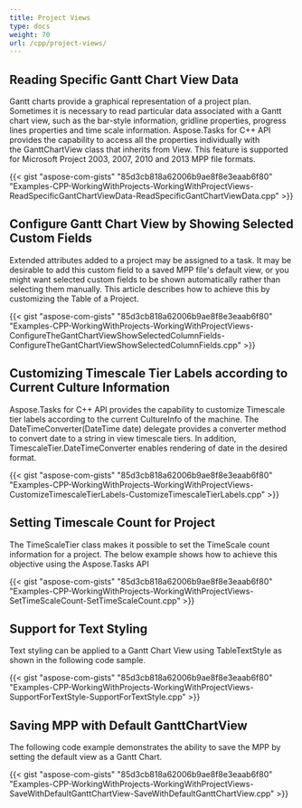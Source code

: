 ```yaml
---
title: Project Views
type: docs
weight: 70
url: /cpp/project-views/
---
```


## **Reading Specific Gantt Chart View Data**
Gantt charts provide a graphical representation of a project plan. Sometimes it is necessary to read particular data associated with a Gantt chart view, such as the bar-style information, gridline properties, progress lines properties and time scale information. Aspose.Tasks for C++ API provides the capability to access all the properties individually with the GanttChartView class that inherits from View. This feature is supported for Microsoft Project 2003, 2007, 2010 and 2013 MPP file formats.

{{< gist "aspose-com-gists" "85d3cb818a62006b9ae8f8e3eaab6f80" "Examples-CPP-WorkingWithProjects-WorkingWithProjectViews-ReadSpecificGantChartViewData-ReadSpecificGantChartViewData.cpp" >}}
## **Configure Gantt Chart View by Showing Selected Custom Fields**
Extended attributes added to a project may be assigned to a task. It may be desirable to add this custom field to a saved MPP file's default view, or you might want selected custom fields to be shown automatically rather than selecting them manually. This article describes how to achieve this by customizing the Table of a Project.

{{< gist "aspose-com-gists" "85d3cb818a62006b9ae8f8e3eaab6f80" "Examples-CPP-WorkingWithProjects-WorkingWithProjectViews-ConfigureTheGantChartViewShowSelectedColumnFields-ConfigureTheGantChartViewShowSelectedColumnFields.cpp" >}}
## **Customizing Timescale Tier Labels according to Current Culture Information**
Aspose.Tasks for C++ API provides the capability to customize Timescale tier labels according to the current CultureInfo of the machine. The DateTimeConverter(DateTime date) delegate provides a converter method to convert date to a string in view timescale tiers. In addition, TimescaleTier.DateTimeConverter enables rendering of date in the desired format.

{{< gist "aspose-com-gists" "85d3cb818a62006b9ae8f8e3eaab6f80" "Examples-CPP-WorkingWithProjects-WorkingWithProjectViews-CustomizeTimescaleTierLabels-CustomizeTimescaleTierLabels.cpp" >}}
## **Setting Timescale Count for Project**
The TimeScaleTier class makes it possible to set the TimeScale count information for a project. The below example shows how to achieve this objective using the Aspose.Tasks API

{{< gist "aspose-com-gists" "85d3cb818a62006b9ae8f8e3eaab6f80" "Examples-CPP-WorkingWithProjects-WorkingWithProjectViews-SetTimeScaleCount-SetTimeScaleCount.cpp" >}}
## **Support for Text Styling**
Text styling can be applied to a Gantt Chart View using TableTextStyle as shown in the following code sample.

{{< gist "aspose-com-gists" "85d3cb818a62006b9ae8f8e3eaab6f80" "Examples-CPP-WorkingWithProjects-WorkingWithProjectViews-SupportForTextStyle-SupportForTextStyle.cpp" >}}
## **Saving MPP with Default GanttChartView**
The following code example demonstrates the ability to save the MPP by setting the default view as a Gantt Chart.

{{< gist "aspose-com-gists" "85d3cb818a62006b9ae8f8e3eaab6f80" "Examples-CPP-WorkingWithProjects-WorkingWithProjectViews-SaveWithDefaultGanttChartView-SaveWithDefaultGanttChartView.cpp" >}}

